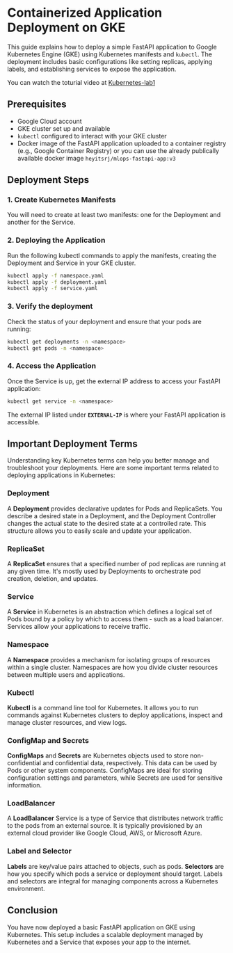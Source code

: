 # Containerized Application Deployment on GKE

This guide explains how to deploy a simple FastAPI application to Google Kubernetes Engine (GKE) using Kubernetes manifests and `kubectl`. The deployment includes basic configurations like setting replicas, applying labels, and establishing services to expose the application.

You can watch the toturial video at [Kubernetes-lab1](https://www.youtube.com/watch?v=3NOCchsRlog)


## Prerequisites

- Google Cloud account
- GKE cluster set up and available
- `kubectl` configured to interact with your GKE cluster
- Docker image of the FastAPI application uploaded to a container registry (e.g., Google Container Registry) or you can use the already publically available docker image `heyitsrj/mlops-fastapi-app:v3`

## Deployment Steps

### 1. Create Kubernetes Manifests

You will need to create at least two manifests: one for the Deployment and another for the Service.

### 2. Deploying the Application

Run the following kubectl commands to apply the manifests, creating the Deployment and Service in your GKE cluster.

```bash
kubectl apply -f namespace.yaml
kubectl apply -f deployment.yaml
kubectl apply -f service.yaml
```

### 3. Verify the deployment

Check the status of your deployment and ensure that your pods are running:

```bash
kubectl get deployments -n <namespace>
kubectl get pods -n <namespace>
```

### 4. Access the Application

Once the Service is up, get the external IP address to access your FastAPI application:

```bash
kubectl get service -n <namespace>
```

The external IP listed under **`EXTERNAL-IP`** is where your FastAPI application is accessible.

## Important Deployment Terms

Understanding key Kubernetes terms can help you better manage and troubleshoot your deployments. Here are some important terms related to deploying applications in Kubernetes:

### Deployment
A **Deployment** provides declarative updates for Pods and ReplicaSets. You describe a desired state in a Deployment, and the Deployment Controller changes the actual state to the desired state at a controlled rate. This structure allows you to easily scale and update your application.

### ReplicaSet
A **ReplicaSet** ensures that a specified number of pod replicas are running at any given time. It's mostly used by Deployments to orchestrate pod creation, deletion, and updates.

### Service
A **Service** in Kubernetes is an abstraction which defines a logical set of Pods bound by a policy by which to access them - such as a load balancer. Services allow your applications to receive traffic.

### Namespace
A **Namespace** provides a mechanism for isolating groups of resources within a single cluster. Namespaces are how you divide cluster resources between multiple users and applications.

### Kubectl
**Kubectl** is a command line tool for Kubernetes. It allows you to run commands against Kubernetes clusters to deploy applications, inspect and manage cluster resources, and view logs.

### ConfigMap and Secrets
**ConfigMaps** and **Secrets** are Kubernetes objects used to store non-confidential and confidential data, respectively. This data can be used by Pods or other system components. ConfigMaps are ideal for storing configuration settings and parameters, while Secrets are used for sensitive information.

### LoadBalancer
A **LoadBalancer** Service is a type of Service that distributes network traffic to the pods from an external source. It is typically provisioned by an external cloud provider like Google Cloud, AWS, or Microsoft Azure.

### Label and Selector
**Labels** are key/value pairs attached to objects, such as pods. **Selectors** are how you specify which pods a service or deployment should target. Labels and selectors are integral for managing components across a Kubernetes environment.


## **Conclusion**

You have now deployed a basic FastAPI application on GKE using Kubernetes. This setup includes a scalable deployment managed by Kubernetes and a Service that exposes your app to the internet.
